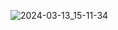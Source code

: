 ![2024-03-13_15-11-34](https://github.com/iSIX0NE/Task2_Spring/assets/137790126/1488e235-da08-417a-a8af-5f3e0d73ebee)

